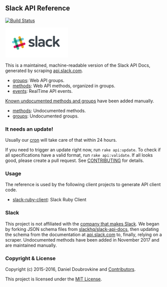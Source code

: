 Slack API Reference
-------------------

[![Build Status](https://travis-ci.org/slack-ruby/slack-api-ref.svg?branch=master)](https://travis-ci.org/slack-ruby/slack-api-ref)

![](slack.png)

This is a maintained, machine-readable version of the Slack API Docs, generated by scraping [api.slack.com](https://api.slack.com).

* [groups](groups): Web API groups.
* [methods](methods): Web API methods, organized in groups.
* [events](events): RealTime API events.

[Known undocumented methods and groups](https://github.com/ErikKalkoken/slackApiDoc) have been added manually.

* [methods](methods/undocumented): Undocumented methods.
* [groups](groups/undocumented): Undocumented groups.

### It needs an update!

Usually our [cron](CRON.md) will take care of that within 24 hours.  

If you need to trigger an update right now, run `rake api:update`. To check if all specifications have a valid format, run `rake api:validate`. If all looks good, please create a pull request. See [CONTRIBUTING](CONTRIBUTING.md) for details.

### Usage

The reference is used by the following client projects to generate API client code.

* [slack-ruby-client](https://github.com/dblock/slack-ruby-client): Slack Ruby Client

### Slack

This project is not affiliated with the [company that makes Slack](https://slack.com). We began by forking JSON schema files from [slackhq/slack-api-docs](https://github.com/slackhq/slack-api-docs), then updating the schema from the documentation at [api.slack.com](https://api.slack.com) to, finally, relying on a scraper. Undocumented methods have been added in November 2017 and are maintained manually.

### Copyright & License

Copyright (c) 2015-2016, Daniel Doubrovkine and [Contributors](CHANGELOG.md).

This project is licensed under the [MIT License](LICENSE.md).
